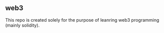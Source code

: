 ## web3
This repo is created solely for the purpose of leanring web3 programming (mainly solidity).
